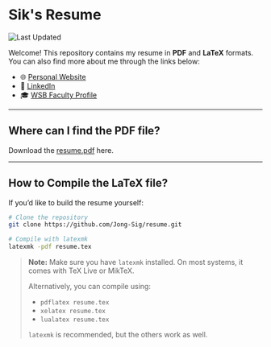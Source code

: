 # Sik's Resume

![Last Updated](https://img.shields.io/github/last-commit/Jong-Sig/resume)

Welcome! This repository contains my resume in **PDF** and **LaTeX** formats.  
You can also find more about me through the links below:

- 🌐 [Personal Website](https://www.sik-chung.com/)
- 💼 [LinkedIn](https://www.linkedin.com/in/jong-sig-chung)
- 🎓 [WSB Faculty Profile](https://business.wisc.edu/directory/profile/sik-chung/)

---

## Where can I find the **PDF** file?

Download the [resume.pdf](./resume.pdf) here.

---

## How to Compile the **LaTeX** file?

If you’d like to build the resume yourself:

```bash
# Clone the repository
git clone https://github.com/Jong-Sig/resume.git

# Compile with latexmk
latexmk -pdf resume.tex
```

> **Note:** Make sure you have `latexmk` installed. On most systems, it comes with TeX Live or MikTeX.  
>  
> Alternatively, you can compile using:  
> - `pdflatex resume.tex`  
> - `xelatex resume.tex`  
> - `lualatex resume.tex`  
>  
> `latexmk` is recommended, but the others work as well.

